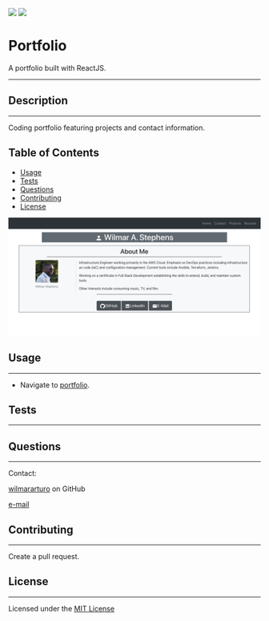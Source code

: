 ![](https://img.shields.io/badge/license-MIT%20License-blue)
![](https://travis-ci.com/wilmararturo/portfolio.svg?branch=master)

# Portfolio

A portfolio built with ReactJS.

---

## Description

---

Coding portfolio featuring projects and contact information.

## Table of Contents

- [Usage](#usage)
- [Tests](#tests)
- [Questions](#questions)
- [Contributing](#contributing)
- [License](#license)

![preview](portfolio.png)

## Usage

---

- Navigate to [portfolio](https://wilmararturo.github.io/portfolio/).

## Tests

---

## Questions

---

Contact:

[wilmararturo](https://github.com/wilmararturo) on GitHub

[e-mail](mailto:wilmars@gmail.com)

## Contributing

---

Create a pull request.

## License

---

Licensed under the [MIT License](https://api.github.com/licenses/mit)
